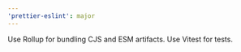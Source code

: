 ```yaml
---
'prettier-eslint': major
---
```


Use Rollup for bundling CJS and ESM artifacts. Use Vitest for tests.
